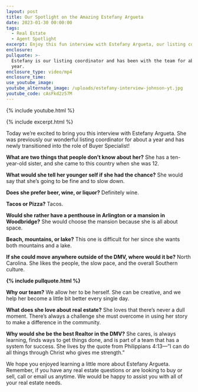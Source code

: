 ```yaml
---
layout: post
title: Our Spotlight on the Amazing Estefany Argueta
date: 2023-01-30 00:00:00
tags:
  - Real Estate
  - Agent Spotlight
excerpt: Enjoy this fun interview with Estefany Argueta, our listing coordinator.
enclosure:
pullquote: >-
  Estefany is our listing coordinator and has been with the team for about a
  year.
enclosure_type: video/mp4
enclosure_time:
use_youtube_image:
youtube_alternate_image: /uploads/estefany-interview-johnson-yt.jpg
youtube_code: cAsFkd2z57M
---
```

{% include youtube.html %}

{% include excerpt.html %}

Today we’re excited to bring you this interview with Estefany Argueta. She was previously our wonderful listing coordinator for about a year and has newly transitioned into the role of Buyer Specialist!

**What are two things that people don’t know about her?** She has a ten-year-old sister, and she came to this country when she was 12.

**What would she tell her younger self if she had the chance?** She would say that she’s going to be fine and to slow down.

**Does she prefer beer, wine, or liquor?** Definitely wine.

**Tacos or Pizza?** Tacos.

**Would she rather have a penthouse in Arlington or a mansion in Woodbridge?** She would choose the mansion because she is all about space.

**Beach, mountains, or lake?** This one is difficult for her since she wants both mountains and a lake.

**If she could move anywhere outside of the DMV, where would it be?** North Carolina. She likes the people, the slow pace, and the overall Southern culture.

**{% include pullquote.html %}**

**Why our team?** We allow her to be herself. She can be creative, and we help her become a little bit better every single day.

**What does she love about real estate?** She loves that there’s never a dull moment. There’s always a challenge she must overcome in using her story to make a difference in the community.

**Why would she be the best Realtor in the DMV?** She cares, is always learning, finds ways to get things done, and is part of a team that has a system for success. She lives by the quote from Philippians 4:13—”I can do all things through Christ who gives me strength.”&nbsp;

We hope you enjoyed learning a little more about Estefany Argueta. Remember, if you have any real estate questions or are looking to buy or sell, call or email us anytime. We would be happy to assist you with all of your real estate needs.